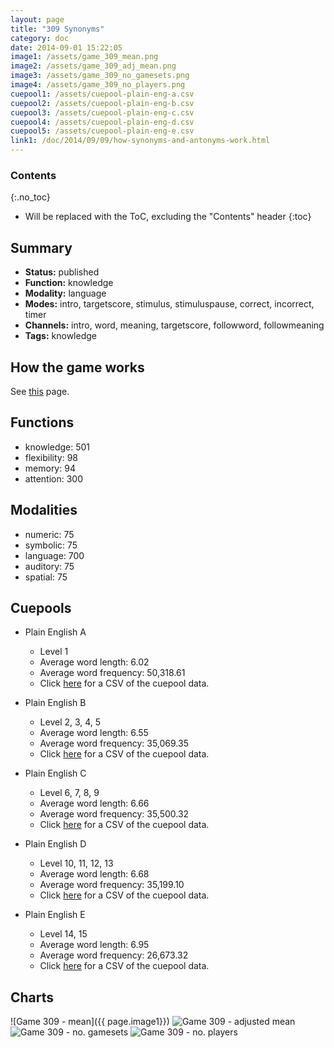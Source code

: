 ```yaml
---
layout: page
title: "309 Synonyms"
category: doc
date: 2014-09-01 15:22:05
image1: /assets/game_309_mean.png
image2: /assets/game_309_adj_mean.png
image3: /assets/game_309_no_gamesets.png
image4: /assets/game_309_no_players.png
cuepool1: /assets/cuepool-plain-eng-a.csv
cuepool2: /assets/cuepool-plain-eng-b.csv
cuepool3: /assets/cuepool-plain-eng-c.csv
cuepool4: /assets/cuepool-plain-eng-d.csv
cuepool5: /assets/cuepool-plain-eng-e.csv
link1: /doc/2014/09/09/how-synonyms-and-antonyms-work.html
---
```


### Contents
{:.no_toc}

* Will be replaced with the ToC, excluding the "Contents" header
{:toc}

## Summary
<p>
<ul>
<li><strong>Status:</strong> published</li>
<li><strong>Function:</strong> knowledge</li>
<li><strong>Modality:</strong> language</li>
<li><strong>Modes:</strong> intro, targetscore, stimulus, stimuluspause, correct, incorrect, timer</li>
<li><strong>Channels:</strong> intro, word, meaning, targetscore, followword, followmeaning</li>
<li><strong>Tags:</strong> knowledge</li>
</ul>
</p>

## How the game works
<p>
See <a href="{{ page.link1 }}">this</a> page.
</p>

## Functions
<p>
<ul>
<li>knowledge: 501</li>
<li>flexibility: 98</li>
<li>memory: 94</li>
<li>attention: 300</li>
</ul>
</p>

## Modalities
<p>
<ul>
<li>numeric: 75</li>
<li>symbolic: 75</li>
<li>language: 700</li>
<li>auditory: 75</li>
<li>spatial: 75</li>
</ul>
</p>

## Cuepools
<p>
<ul>
<li>Plain English A</li>
<ul>
<li>Level 1</li>
<li>Average word length: 6.02</li>
<li>Average word frequency: 50,318.61</li>
<li>Click <a href="{{ page.cuepool1 }}">here</a> for a CSV of the cuepool data.</li>
</ul>
</ul>
</p>

<p>
<ul>
<li>Plain English B</li>
<ul>
<li>Level 2, 3, 4, 5</li>
<li>Average word length: 6.55</li>
<li>Average word frequency: 35,069.35</li>
<li>Click <a href="{{ page.cuepool2 }}">here</a> for a CSV of the cuepool data.</li>
</ul>
</ul>
</p>

<p>
<ul>
<li>Plain English C</li>
<ul>
<li>Level 6, 7, 8, 9</li>
<li>Average word length: 6.66</li>
<li>Average word frequency: 35,500.32</li>
<li>Click <a href="{{ page.cuepool3 }}">here</a> for a CSV of the cuepool data.</li>
</ul>
</ul>
</p>

<p>
<ul>
<li>Plain English D</li>
<ul>
<li>Level 10, 11, 12, 13</li>
<li>Average word length: 6.68</li>
<li>Average word frequency: 35,199.10</li>
<li>Click <a href="{{ page.cuepool4 }}">here</a> for a CSV of the cuepool data.</li>
</ul>
</ul>
</p>

<p>
<ul>
<li>Plain English E</li>
<ul>
<li>Level 14, 15</li>
<li>Average word length: 6.95</li>
<li>Average word frequency: 26,673.32</li>
<li>Click <a href="{{ page.cuepool5 }}">here</a> for a CSV of the cuepool data.</li>
</ul>
</ul>
</p>

## Charts
![Game 309 - mean]({{ page.image1}})
![Game 309 - adjusted mean]({{page.image2}})
![Game 309 - no. gamesets]({{page.image3}})
![Game 309 - no. players]({{page.image4}})





